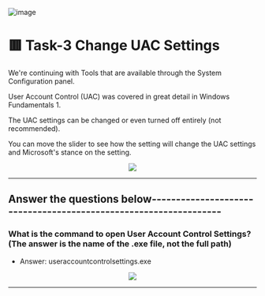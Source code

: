 ![image](https://user-images.githubusercontent.com/94435318/162122757-c0dfdb99-8f42-4044-95c1-4bd8e1775fa2.png)

# 🟥 Task-3 Change UAC Settings

We're continuing with Tools that are available through the System Configuration panel.

User Account Control (UAC) was covered in great detail in Windows Fundamentals 1. 

The UAC settings can be changed or even turned off entirely (not recommended).

You can move the slider to see how the setting will change the UAC settings and Microsoft's stance on the setting.

<p align="center">
  <img src="https://user-images.githubusercontent.com/94435318/162130193-04439efb-a625-4863-baca-6a7bb29290c4.png">
</p>

------------------------------------------------------------------------------------------------

Answer the questions below-----------------------------------------------------------------
--

### What is the command to open User Account Control Settings? (The answer is the name of the .exe file, not the full path)

- Answer: useraccountcontrolsettings.exe

<p align="center">
  <img src="https://user-images.githubusercontent.com/94435318/162126420-5c2044e0-df76-459a-8170-6b0e77034924.png">
</p>


-----------------------------------------------------------------------------------------------
